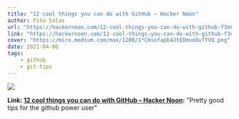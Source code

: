```yaml
---
title: "12 cool things you can do with GitHub – Hacker Noon"
author: Pito Salas
url: "https://hackernoon.com/12-cool-things-you-can-do-with-github-f3e0424cf2f0" 
link: "https://hackernoon.com/12-cool-things-you-can-do-with-github-f3e0424cf2f0" 
cover: "https://miro.medium.com/max/1200/1*CHsofapb4JtEDmveOvTYVQ.png" 
date: 2021-04-06
tags:
    - github
    - git-tips
---
```

<img class="cover" src="https://miro.medium.com/max/1200/1*CHsofapb4JtEDmveOvTYVQ.png">

**Link: [12 cool things you can do with GitHub – Hacker Noon](https://hackernoon.com/12-cool-things-you-can-do-with-github-f3e0424cf2f0):** "Pretty good tips for the github power user" 


